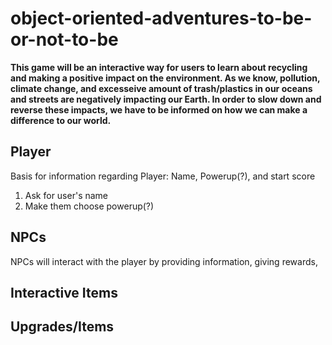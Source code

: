 # object-oriented-adventures-to-be-or-not-to-be

__This game will be an interactive way for users to learn about recycling and making a positive impact on the environment. As we know, pollution, climate change, and excesseive amount of trash/plastics in our oceans and streets are negatively impacting our Earth. In order to slow down and reverse these impacts, we have to be informed on how we can make a difference to our world.__

## Player
Basis for information regarding Player: Name, Powerup(?), and start score
1. Ask for user's name
2. Make them choose powerup(?)

## NPCs
NPCs will interact with the player by providing information, giving rewards, 

## Interactive Items


## Upgrades/Items 